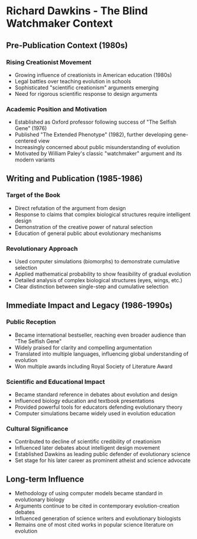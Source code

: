 # Richard Dawkins - The Blind Watchmaker Context

## Pre-Publication Context (1980s)

### Rising Creationist Movement
- Growing influence of creationists in American education (1980s)
- Legal battles over teaching evolution in schools
- Sophisticated "scientific creationism" arguments emerging
- Need for rigorous scientific response to design arguments

### Academic Position and Motivation
- Established as Oxford professor following success of "The Selfish Gene" (1976)
- Published "The Extended Phenotype" (1982), further developing gene-centered view
- Increasingly concerned about public misunderstanding of evolution
- Motivated by William Paley's classic "watchmaker" argument and its modern variants

## Writing and Publication (1985-1986)

### Target of the Book
- Direct refutation of the argument from design
- Response to claims that complex biological structures require intelligent design
- Demonstration of the creative power of natural selection
- Education of general public about evolutionary mechanisms

### Revolutionary Approach
- Used computer simulations (biomorphs) to demonstrate cumulative selection
- Applied mathematical probability to show feasibility of gradual evolution
- Detailed analysis of complex biological structures (eyes, wings, etc.)
- Clear distinction between single-step and cumulative selection

## Immediate Impact and Legacy (1986-1990s)

### Public Reception
- Became international bestseller, reaching even broader audience than "The Selfish Gene"
- Widely praised for clarity and compelling argumentation
- Translated into multiple languages, influencing global understanding of evolution
- Won multiple awards including Royal Society of Literature Award

### Scientific and Educational Impact
- Became standard reference in debates about evolution and design
- Influenced biology education and textbook presentations
- Provided powerful tools for educators defending evolutionary theory
- Computer simulations became widely used in evolution education

### Cultural Significance
- Contributed to decline of scientific credibility of creationism
- Influenced later debates about intelligent design movement
- Established Dawkins as leading public defender of evolutionary science
- Set stage for his later career as prominent atheist and science advocate

## Long-term Influence
- Methodology of using computer models became standard in evolutionary biology
- Arguments continue to be cited in contemporary evolution-creation debates
- Influenced generation of science writers and evolutionary biologists
- Remains one of most cited works in popular science literature on evolution